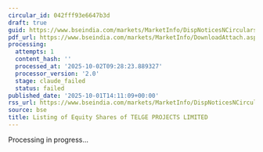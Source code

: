 ```yaml
---
circular_id: 042fff93e6647b3d
draft: true
guid: https://www.bseindia.com/markets/MarketInfo/DispNoticesNCirculars.aspx?Noticeid={07D1797C-CDE6-45B5-A900-BB06D60B1BAB}&noticeno=20251001-68&dt=10/01/2025&icount=68&totcount=83&flag=0
pdf_url: https://www.bseindia.com/markets/MarketInfo/DownloadAttach.aspx?id=20251001-68&attachedId=2e989063-7887-485e-82bc-ceead6c41c2f
processing:
  attempts: 1
  content_hash: ''
  processed_at: '2025-10-02T09:28:23.889327'
  processor_version: '2.0'
  stage: claude_failed
  status: failed
published_date: '2025-10-01T14:11:09+00:00'
rss_url: https://www.bseindia.com/markets/MarketInfo/DispNoticesNCirculars.aspx?Noticeid={07D1797C-CDE6-45B5-A900-BB06D60B1BAB}&noticeno=20251001-68&dt=10/01/2025&icount=68&totcount=83&flag=0
source: bse
title: Listing of Equity Shares of TELGE PROJECTS LIMITED
---
```


Processing in progress...